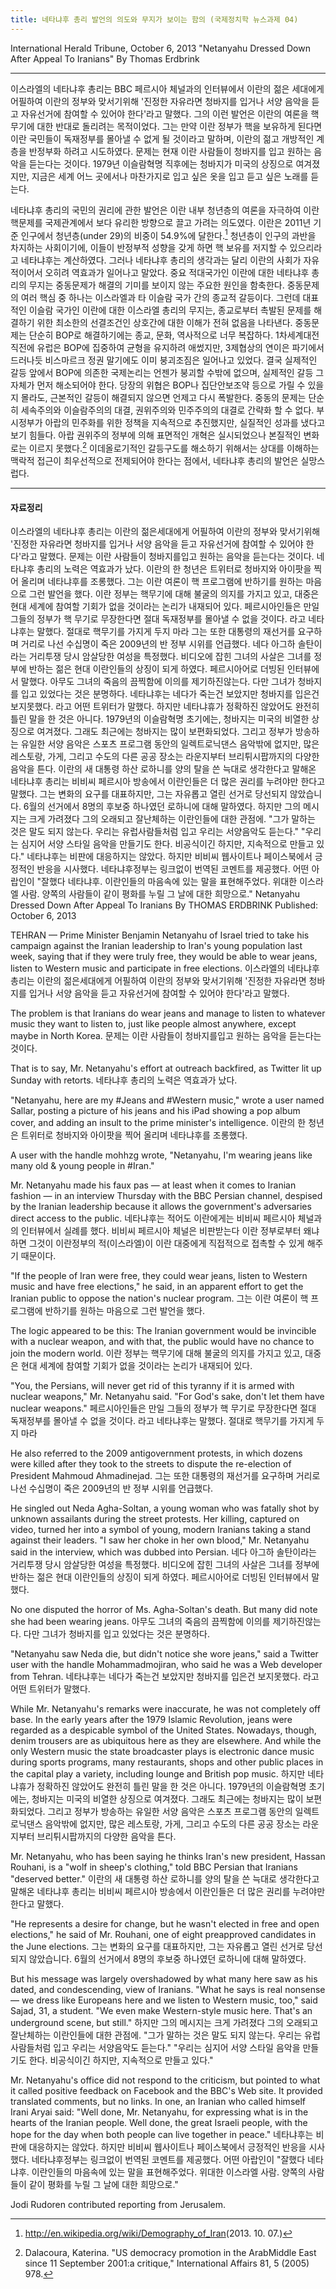 ```yaml
---
title: 네타냐후 총리 발언의 의도와 무지가 보이는 함의 (국제정치학 뉴스과제 04)
---
```


International Herald Tribune, October 6, 2013
"Netanyahu Dressed Down After Appeal To Iranians" By Thomas Erdbrink

---

이스라엘의 네타냐후 총리는 BBC 페르시아 체널과의 인터뷰에서 이란의 젊은 세대에게 어필하여 이란의 정부와 맞서기위해 '진정한 자유라면 청바지를 입거나 서양 음악을 듣고 자유선거에 참여할 수 있어야 한다'라고 말했다. 그의 이런 발언은 이란의 여론을 핵무기에 대한 반대로 돌리려는 목적이었다. 그는 만약 이란 정부가 핵을 보유하게 된다면 이란 국민들이 독재정부를 몰아낼 수 없게 될 것이라고 말하며, 이란의 젊고 개방적인 계층을 반정부화 하려고 시도하였다. 문제는 현재 이란 사람들이 청바지를 입고 원하는 음악을 듣는다는 것이다. 1979년 이슬람혁명 직후에는 청바지가 미국의 상징으로 여겨졌지만, 지금은 세계 어느 곳에서나 마찬가지로 입고 싶은 옷을 입고 듣고 싶은 노래를 듣는다.

네타냐후 총리의 국민의 권리에 관한 발언은 이란 내부 청년층의 여론을 자극하여 이란 핵문제를 국제관계에서 보다 유리한 방향으로 끌고 가려는 의도였다. 이란은 2011년 기준 인구에서 청년층(under 29)의 비중이 54.9%에 달한다.[^1] 청년층이 인구의 과반을 차지하는 사회이기에, 이들이 반정부적 성향을 갖게 하면 핵 보유를 저지할 수 있으리라고 네타냐후는 계산하였다. 그러나 네타냐후 총리의 생각과는 달리 이란의 사회가 자유적이어서 오히려 역효과가 일어나고 말았다. 중요 적대국가인 이란에 대한 네타냐후 총리의 무지는 중동문제가 해결의 기미를 보이지 않는 주요한 원인을 함축한다. 중동문제의 여러 핵심 중 하나는 이스라엘과 타 이슬람 국가 간의 종교적 갈등이다. 그런데 대표적인 이슬람 국가인 이란에 대한 이스라엘 총리의 무지는, 종교로부터 촉발된 문제를 해결하기 위한 최소한의 선결조건인 상호간에 대한 이해가 전혀 없음을 나타낸다. 중동문제는 단순히 BOP로 해결하기에는 종교, 문화, 역사적으로 너무 복잡하다. 1차세계대전 직전에 유럽은 BOP에 집중하여 균형을 유지하려 애썼지만, 3제협상의 연이은 파기에서 드러나듯 비스마르크 정권 말기에도 이미 붕괴조짐은 일어나고 있었다. 결국 실제적인 갈등 앞에서 BOP에 의존한 국제논리는 언젠가 붕괴할 수밖에 없으며, 실제적인 갈등 그 자체가 먼저 해소되어야 한다. 당장의 위협은 BOP나 집단안보조약 등으로 가릴 수 있을지 몰라도, 근본적인 갈등이 해결되지 않으면 언제고 다시 폭발한다. 중동의 문제는 단순히 세속주의와 이슬람주의의 대결, 권위주의와 민주주의의 대결로 간략화 할 수 없다. 부시정부가 아랍의 민주화를 위한 정책을 지속적으로 추진했지만, 실질적인 성과를 냈다고 보기 힘들다. 아랍 권위주의 정부에 의해 표면적인 개혁은 실시되었으나 본질적인 변화로는 이르지 못했다.[^2] 이데올로기적인 갈등구도를 해소하기 위해서는 상대를 이해하는 맥락적 접근이 최우선적으로 전제되어야 한다는 점에서, 네타냐후 총리의 발언은 실망스럽다.

[^1]: <http://en.wikipedia.org/wiki/Demography_of_Iran>(2013. 10. 07.)
[^2]: Dalacoura, Katerina. "US democracy promotion in the ArabMiddle East since 11 September 2001:a critique," International Affairs 81, 5 (2005) 978.

---

#### 자료정리

이스라엘의 네타냐후 총리는 이란의 젊은세대에게 어필하여 이란의 정부와 맞서기위해 '진정한 자유라면 청바지를 입거나 서양 음악을 듣고 자유선거에 참여할 수 있어야 한다'라고 말했다. 문제는 이란 사람들이 청바지를입고 원하는 음악을 듣는다는 것이다. 네타냐후 총리의 노력은 역효과가 났다. 이란의 한 청년은 트위터로 청바지와 아이팟을 찍어 올리며 네타냐후를 조롱했다. 그는 이란 여론이 핵 프로그램에 반하기를 원하는 마음으로 그런 발언을 했다.
이란 정부는 핵무기에 대해 불굴의 의지를 가지고 있고, 대중은 현대 세계에 참여할 기회가 없을 것이라는 논리가 내재되어 있다.
페르시아인들은 만일 그들의 정부가 핵 무기로 무장한다면 절대 독재정부를 몰아낼 수 없을 것이다. 라고 네타냐후는 말했다. 절대로 핵무기를 가지게 두지 마라
그는 또한 대통령의 재선거를 요구하며 거리로 나선 수십명이 죽은 2009년의 반 정부 시위를 언급했다.
네다 아그하 솔탄이라는 거리투쟁 당시 암살당한 여성을 특정했다. 비디오에 잡힌 그녀의 사살은 그녀를 정부에 반하는 젊은 현대 이란인들의 상징이 되게 하였다. 페르시아어로 더빙된 인터뷰에서 말했다.
아무도 그녀의 죽음의 끔찍함에 이의를 제기하진않는다. 다만 그녀가 청바지를 입고 있었다는 것은 분명하다.
네타냐후는 네다가 죽는건 보았지만 청바지를 입은건 보지못했다. 라고 어떤 트위터가 말했다.
하지만 네타냐휴가 정확하진 않았어도 완전히 틀린 말을 한 것은 아니다. 1979년의 이슬람혁명 초기에는, 청바지는 미국의 비열한 상징으로 여겨졌다. 그래도 최근에는 청바지는 많이 보편화되었다. 그리고 정부가 방송하는 유일한 서양 음악은 스포츠 프로그램 동안의 일렉트로닉댄스 음악밖에 없지만, 많은 레스토랑, 가게, 그리고 수도의 다른 공공 장소는 라운지부터 브리튀시팝까지의 다양한 음악을 튼다.
이란의 새 대통령 하산 로하니를 양의 탈을 쓴 늑대로 생각한다고 말해온 네타냐후 총리는 비비씨 페르시아 방송에서 이란인들은 더 많은 권리를 누려야만 한다고 말했다.
그는 변화의 요구를 대표하지만, 그는 자유롭고 열린 선거로 당선되지 않았습니다. 6월의 선거에서 8명의 후보중 하나였던 로하니에 대해 말하였다.
하지만 그의 메시지는 크게 가려졌다 그의 오래되고 잘난체하는 이란인들에 대한 관점에. "그가 말하는 것은 말도 되지 않는다. 우리는 유럽사람들처럼 입고 우리는 서양음악도 듣는다." "우리는 심지어 서양 스타일 음악을 만들기도 한다. 비공식이긴 하지만, 지속적으로 만들고 있다."
네타냐후는 비판에 대응하지는 않았다. 하지만 비비씨 웹사이트나 페이스북에서 긍정적인 반응을 시사했다. 네타냐후정부는 링크없이 번역된 코멘트를 제공했다. 어떤 아랍인이 "잘했다 네타냐후. 이란인들의 마음속에 있는 말을 표현해주었다. 위대한 이스라엘 사람. 양쪽의 사람들이 같이 평화를 누릴 그 날에 대한 희망으로."
Netanyahu Dressed Down After Appeal To Iranians
By THOMAS ERDBRINK
Published: October 6, 2013

TEHRAN — Prime Minister Benjamin Netanyahu of Israel tried to take his campaign against the Iranian leadership to Iran's young population last week, saying that if they were truly free, they would be able to wear jeans, listen to Western music and participate in free elections.
이스라엘의 네타냐후 총리는 이란의 젊은세대에게 어필하여 이란의 정부와 맞서기위해 '진정한 자유라면 청바지를 입거나 서양 음악을 듣고 자유선거에 참여할 수 있어야 한다'라고 말했다.

The problem is that Iranians do wear jeans and manage to listen to whatever music they want to listen to, just like people almost anywhere, except maybe in North Korea.
문제는 이란 사람들이 청바지를입고 원하는 음악을 듣는다는 것이다.

That is to say, Mr. Netanyahu's effort at outreach backfired, as Twitter lit up Sunday with retorts.
네타냐후 총리의 노력은 역효과가 났다.

"Netanyahu, here are my #Jeans and #Western music," wrote a user named Sallar, posting a picture of his jeans and his iPad showing a pop album cover, and adding an insult to the prime minister's intelligence.
이란의 한 청년은 트위터로 청바지와 아이팟을 찍어 올리며 네타냐후를 조롱했다.

A user with the handle mohhzg wrote, "Netanyahu, I'm wearing jeans like many old & young people in #Iran."

Mr. Netanyahu made his faux pas — at least when it comes to Iranian fashion — in an interview Thursday with the BBC Persian channel, despised by the Iranian leadership because it allows the government's adversaries direct access to the public.
네타냐후는 적어도 이란에게는 비비씨 페르시아 체널과의 인터뷰에서 실례를 했다. 비비씨 페르시아 체널은 비판받는다 이란 정부로부터 왜냐하면 그것이 이란정부의 적(이스라엘)이 이란 대중에게 직접적으로 접촉할 수 있게 해주기 때문이다.

"If the people of Iran were free, they could wear jeans, listen to Western music and have free elections," he said, in an apparent effort to get the Iranian public to oppose the nation's nuclear program.
그는 이란 여론이 핵 프로그램에 반하기를 원하는 마음으로 그런 발언을 했다.

The logic appeared to be this: The Iranian government would be invincible with a nuclear weapon, and with that, the public would have no chance to join the modern world.
이란 정부는 핵무기에 대해 불굴의 의지를 가지고 있고, 대중은 현대 세계에 참여할 기회가 없을 것이라는 논리가 내재되어 있다.

"You, the Persians, will never get rid of this tyranny if it is armed with nuclear weapons," Mr. Netanyahu said. "For God's sake, don't let them have nuclear weapons."
페르시아인들은 만일 그들의 정부가 핵 무기로 무장한다면 절대 독재정부를 몰아낼 수 없을 것이다. 라고 네타냐후는 말했다. 절대로 핵무기를 가지게 두지 마라

He also referred to the 2009 antigovernment protests, in which dozens were killed after they took to the streets to dispute the re-election of President Mahmoud Ahmadinejad.
그는 또한 대통령의 재선거를 요구하며 거리로 나선 수십명이 죽은 2009년의 반 정부 시위를 언급했다.

He singled out Neda Agha-Soltan, a young woman who was fatally shot by unknown assailants during the street protests. Her killing, captured on video, turned her into a symbol of young, modern Iranians taking a stand against their leaders. "I saw her choke in her own blood," Mr. Netanyahu said in the interview, which was dubbed into Persian.
네다 아그하 솔탄이라는 거리투쟁 당시 암살당한 여성을 특정했다. 비디오에 잡힌 그녀의 사살은 그녀를 정부에 반하는 젊은 현대 이란인들의 상징이 되게 하였다. 페르시아어로 더빙된 인터뷰에서 말했다.

No one disputed the horror of Ms. Agha-Soltan's death. But many did note she had been wearing jeans.
아무도 그녀의 죽음의 끔찍함에 이의를 제기하진않는다. 다만 그녀가 청바지를 입고 있었다는 것은 분명하다.

"Netanyahu saw Neda die, but didn't notice she wore jeans," said a Twitter user with the handle Mohammadmojiran, who said he was a Web developer from Tehran.
네타냐후는 네다가 죽는건 보았지만 청바지를 입은건 보지못했다. 라고 어떤 트위터가 말했다.

While Mr. Netanyahu's remarks were inaccurate, he was not completely off base. In the early years after the 1979 Islamic Revolution, jeans were regarded as a despicable symbol of the United States. Nowadays, though, denim trousers are as ubiquitous here as they are elsewhere. And while the only Western music the state broadcaster plays is electronic dance music during sports programs, many restaurants, shops and other public places in the capital play a variety, including lounge and British pop music.
하지만 네타냐휴가 정확하진 않았어도 완전히 틀린 말을 한 것은 아니다. 1979년의 이슬람혁명 초기에는, 청바지는 미국의 비열한 상징으로 여겨졌다. 그래도 최근에는 청바지는 많이 보편화되었다. 그리고 정부가 방송하는 유일한 서양 음악은 스포츠 프로그램 동안의 일렉트로닉댄스 음악밖에 없지만, 많은 레스토랑, 가게, 그리고 수도의 다른 공공 장소는 라운지부터 브리튀시팝까지의 다양한 음악을 튼다.

Mr. Netanyahu, who has been saying he thinks Iran's new president, Hassan Rouhani, is a "wolf in sheep's clothing," told BBC Persian that Iranians "deserved better."
이란의 새 대통령 하산 로하니를 양의 탈을 쓴 늑대로 생각한다고 말해온 네타냐후 총리는 비비씨 페르시아 방송에서 이란인들은 더 많은 권리를 누려야만 한다고 말했다.

"He represents a desire for change, but he wasn't elected in free and open elections," he said of Mr. Rouhani, one of eight preapproved candidates in the June elections.
그는 변화의 요구를 대표하지만, 그는 자유롭고 열린 선거로 당선되지 않았습니다. 6월의 선거에서 8명의 후보중 하나였던 로하니에 대해 말하였다.

But his message was largely overshadowed by what many here saw as his dated, and condescending, view of Iranians. "What he says is real nonsense — we dress like Europeans here and we listen to Western music, too," said Sajad, 31, a student. "We even make Western-style music here. That's an underground scene, but still."
하지만 그의 메시지는 크게 가려졌다 그의 오래되고 잘난체하는 이란인들에 대한 관점에. "그가 말하는 것은 말도 되지 않는다. 우리는 유럽사람들처럼 입고 우리는 서양음악도 듣는다." "우리는 심지어 서양 스타일 음악을 만들기도 한다. 비공식이긴 하지만, 지속적으로 만들고 있다."

Mr. Netanyahu's office did not respond to the criticism, but pointed to what it called positive feedback on Facebook and the BBC's Web site. It provided translated comments, but no links. In one, an Iranian who called himself Irani Aryai said: "Well done, Mr. Netanyahu, for expressing what is in the hearts of the Iranian people. Well done, the great Israeli people, with the hope for the day when both people can live together in peace."
네타냐후는 비판에 대응하지는 않았다. 하지만 비비씨 웹사이트나 페이스북에서 긍정적인 반응을 시사했다. 네타냐후정부는 링크없이 번역된 코멘트를 제공했다. 어떤 아랍인이 "잘했다 네타냐후. 이란인들의 마음속에 있는 말을 표현해주었다. 위대한 이스라엘 사람. 양쪽의 사람들이 같이 평화를 누릴 그 날에 대한 희망으로."

Jodi Rudoren contributed reporting from Jerusalem.
